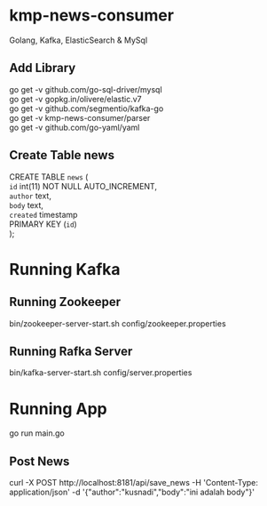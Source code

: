 # kmp-news-consumer
Golang, Kafka, ElasticSearch &amp; MySql

## Add Library
go get -v github.com/go-sql-driver/mysql  
go get -v gopkg.in/olivere/elastic.v7   
go get -v github.com/segmentio/kafka-go  
go get -v kmp-news-consumer/parser  
go get -v github.com/go-yaml/yaml  


## Create Table news
CREATE TABLE `news` (  
  `id` int(11) NOT NULL AUTO_INCREMENT,  
  `author` text,  
  `body` text,  
  `created` timestamp    
  PRIMARY KEY (`id`)  
);  

# Running Kafka
## Running Zookeeper
bin/zookeeper-server-start.sh config/zookeeper.properties
## Running Rafka Server
bin/kafka-server-start.sh config/server.properties

# Running App
go run main.go

## Post News
curl -X POST http://localhost:8181/api/save_news -H 'Content-Type: application/json' -d '{"author":"kusnadi","body":"ini adalah body"}'
